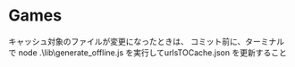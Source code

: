 # Games
キャッシュ対象のファイルが変更になったときは、
コミット前に、ターミナルで node .\lib\generate_offline.js を実行してurlsTOCache.json を更新すること